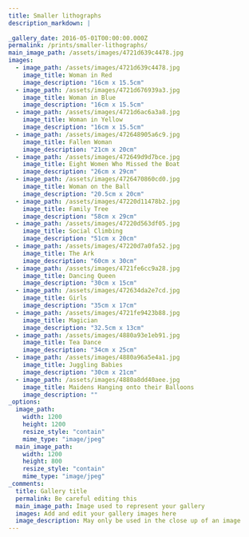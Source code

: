 ```yaml
---
title: Smaller lithographs
description_markdown: |
    
_gallery_date: 2016-05-01T00:00:00.000Z
permalink: /prints/smaller-lithographs/
main_image_path: /assets/images/4721d639c4478.jpg
images:
  - image_path: /assets/images/4721d639c4478.jpg
    image_title: Woman in Red
    image_description: "16cm x 15.5cm"
  - image_path: /assets/images/4721d676939a3.jpg
    image_title: Woman in Blue
    image_description: "16cm x 15.5cm"
  - image_path: /assets/images/4721d6ac6a3a8.jpg
    image_title: Woman in Yellow
    image_description: "16cm x 15.5cm"
  - image_path: /assets/images/472648905a6c9.jpg
    image_title: Fallen Woman
    image_description: "21cm x 20cm"
  - image_path: /assets/images/472649d9d7bce.jpg
    image_title: Eight Women Who Missed the Boat
    image_description: "26cm x 29cm"
  - image_path: /assets/images/4726470860cd0.jpg
    image_title: Woman on the Ball
    image_description: "20.5cm x 20cm"
  - image_path: /assets/images/47220d11478b2.jpg
    image_title: Family Tree
    image_description: "58cm x 29cm"
  - image_path: /assets/images/47220d563df05.jpg
    image_title: Social Climbing
    image_description: "51cm x 20cm"
  - image_path: /assets/images/47220d7a0fa52.jpg
    image_title: The Ark
    image_description: "60cm x 30cm"
  - image_path: /assets/images/4721fe6cc9a28.jpg
    image_title: Dancing Queen
    image_description: "30cm x 15cm"
  - image_path: /assets/images/472634da2e7cd.jpg
    image_title: Girls
    image_description: "35cm x 17cm"
  - image_path: /assets/images/4721fe9423b88.jpg
    image_title: Magician
    image_description: "32.5cm x 13cm"
  - image_path: /assets/images/4880a93e1eb91.jpg
    image_title: Tea Dance
    image_description: "34cm x 25cm"
  - image_path: /assets/images/4880a96a5e4a1.jpg
    image_title: Juggling Babies
    image_description: "30cm x 21cm"
  - image_path: /assets/images/4880a8dd40aee.jpg
    image_title: Maidens Hanging onto their Balloons
    image_description: ""
_options:
  image_path:
    width: 1200
    height: 1200
    resize_style: "contain"
    mime_type: "image/jpeg"
  main_image_path:
    width: 1200
    height: 800
    resize_style: "contain"
    mime_type: "image/jpeg"
_comments:
  title: Gallery title
  permalink: Be careful editing this
  main_image_path: Image used to represent your gallery
  images: Add and edit your gallery images here
  image_description: May only be used in the close up of an image
---
```

